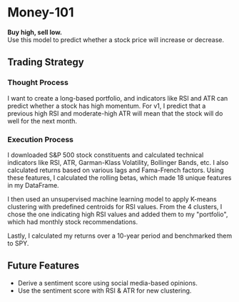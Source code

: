 # Money-101

**Buy high, sell low.**  
Use this model to predict whether a stock price will increase or decrease.

## Trading Strategy

### Thought Process

I want to create a long-based portfolio, and indicators like RSI and ATR can predict whether a stock has high momentum. For v1, I predict that a previous high RSI and moderate-high ATR will mean that the stock will do well for the next month.

### Execution Process

I downloaded S&P 500 stock constituents and calculated technical indicators like RSI, ATR, Garman-Klass Volatility, Bollinger Bands, etc. I also calculated returns based on various lags and Fama-French factors. Using these features, I calculated the rolling betas, which made 18 unique features in my DataFrame.

I then used an unsupervised machine learning model to apply K-means clustering with predefined centroids for RSI values. From the 4 clusters, I chose the one indicating high RSI values and added them to my "portfolio", which had monthly stock recommendations.

Lastly, I calculated my returns over a 10-year period and benchmarked them to SPY.

## Future Features

- Derive a sentiment score using social media-based opinions.
- Use the sentiment score with RSI & ATR for new clustering.
